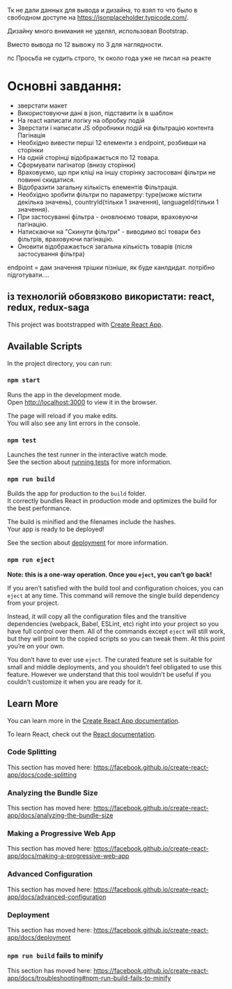 Тк не дали данных для вывода и дизайна, то взял то что было в свободном доступе на https://jsonplaceholder.typicode.com/. 

Дизайну много внимания не уделял, использовал Bootstrap.

Вместо вывода по 12 вывожу по 3 для наглядности.

пс Просьба не судить строго, тк около года уже не писал на реакте

# Основні завдання:
 - зверстати макет
 - Використовуючи дані в json, підставити їх в шаблон
 - На react написати логіку на обробку подій
 - Зверстати і написати JS обробники подій на фільтрацію контента
Пагінація
 - Необхідно вивести перші 12 елементи з endpoint, розбивши на сторінки
 - На одній сторінці відображається по 12 товара.
 - Сформувати пагінатор (внизу сторінки)
 - Враховуємо, що при кліці на іншу сторінку застосовані фільтри не повинні скидатися.
 - Відобразити загальну кількість елементів
Фільтрація.
 - Необхідно зробити фільтри по параметру: type(може містити декілька значень), countryId(тільки 1 значення), languageId(тільки 1 значення).
 - При застосуванні фільтра - оновлюємо товари, враховуючи пагінацію.
 - Натискаючи на "Скинути фільтри" - виводимо всі товари без фільтрів, враховуючи пагінацію.
 - Оновити відображається загальна кількість товарів (після застосування фільтра)
 
endpoint = дам значення трішки пізніше, як буде канлдидат. потрібно підготувати....

із технологій обовязково використати:
  react, redux, redux-saga
--------
This project was bootstrapped with [Create React App](https://github.com/facebook/create-react-app).

## Available Scripts

In the project directory, you can run:

### `npm start`

Runs the app in the development mode.<br />
Open [http://localhost:3000](http://localhost:3000) to view it in the browser.

The page will reload if you make edits.<br />
You will also see any lint errors in the console.

### `npm test`

Launches the test runner in the interactive watch mode.<br />
See the section about [running tests](https://facebook.github.io/create-react-app/docs/running-tests) for more information.

### `npm run build`

Builds the app for production to the `build` folder.<br />
It correctly bundles React in production mode and optimizes the build for the best performance.

The build is minified and the filenames include the hashes.<br />
Your app is ready to be deployed!

See the section about [deployment](https://facebook.github.io/create-react-app/docs/deployment) for more information.

### `npm run eject`

**Note: this is a one-way operation. Once you `eject`, you can’t go back!**

If you aren’t satisfied with the build tool and configuration choices, you can `eject` at any time. This command will remove the single build dependency from your project.

Instead, it will copy all the configuration files and the transitive dependencies (webpack, Babel, ESLint, etc) right into your project so you have full control over them. All of the commands except `eject` will still work, but they will point to the copied scripts so you can tweak them. At this point you’re on your own.

You don’t have to ever use `eject`. The curated feature set is suitable for small and middle deployments, and you shouldn’t feel obligated to use this feature. However we understand that this tool wouldn’t be useful if you couldn’t customize it when you are ready for it.

## Learn More

You can learn more in the [Create React App documentation](https://facebook.github.io/create-react-app/docs/getting-started).

To learn React, check out the [React documentation](https://reactjs.org/).

### Code Splitting

This section has moved here: https://facebook.github.io/create-react-app/docs/code-splitting

### Analyzing the Bundle Size

This section has moved here: https://facebook.github.io/create-react-app/docs/analyzing-the-bundle-size

### Making a Progressive Web App

This section has moved here: https://facebook.github.io/create-react-app/docs/making-a-progressive-web-app

### Advanced Configuration

This section has moved here: https://facebook.github.io/create-react-app/docs/advanced-configuration

### Deployment

This section has moved here: https://facebook.github.io/create-react-app/docs/deployment

### `npm run build` fails to minify

This section has moved here: https://facebook.github.io/create-react-app/docs/troubleshooting#npm-run-build-fails-to-minify
